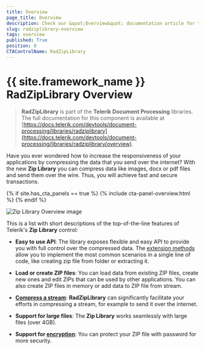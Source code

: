 ```yaml
---
title: Overview
page_title: Overview
description: Check our &quot;Overview&quot; documentation article for the RadZipLibrary {{ site.framework_name }} control.
slug: radziplibrary-overview
tags: overview
published: True
position: 0
CTAControlName: RadZipLibrary
---
```


# {{ site.framework_name }} RadZipLibrary Overview


>**RadZipLibrary** is part of the **Telerik Document Processing** libraries. The full documentation for this component is available at [https://docs.telerik.com/devtools/document-processing/libraries/radziplibrary](https://docs.telerik.com/devtools/document-processing/libraries/radziplibrary/overview).

Have you ever wondered how to increase the responsiveness of your applications by compressing the data that you send over the internet? With the new __Zip Library__ you can compress data like images, docx or pdf files and send them over the wire. Thus, you will achieve fast and secure transactions. 

{% if site.has_cta_panels == true %}
{% include cta-panel-overview.html %}
{% endif %}

![Zip Library Overview image](images/ZipLibrary_Overview_01.png)

This is a list with short descriptions of the top-of-the-line features of Telerik's __Zip Library__ control:
        

* **Easy to use API**: The library exposes flexible and easy API to provide you with full control over the compressed data. The [extension methods](https://docs.telerik.com/devtools/document-processing/libraries/radziplibrary/features/zip-extensions) allow you to implement the most common scenarios in a single line of code, like creating zip file from folder or extracting it.

* **Load or create ZIP files**: You can load data from existing ZIP files, create new ones and edit ZIPs that can be used by other applications. You can also create ZIP files in memory or add data to ZIP file from stream.

* [**Compress a stream**](https://docs.telerik.com/devtools/document-processing/libraries/radziplibrary/features/compress-stream): **RadZipLibrary** can significantly facilitate your efforts in compressing a stream, for example to send it over the internet.

* **Support for large files**: The **Zip Library** works seamlessly with large files (over 4GB).
            
* **Support for [encryption](https://docs.telerik.com/devtools/document-processing/libraries/radziplibrary/features/protect-ziparchive)**: You can protect your ZIP file with password for more security.
            

            

